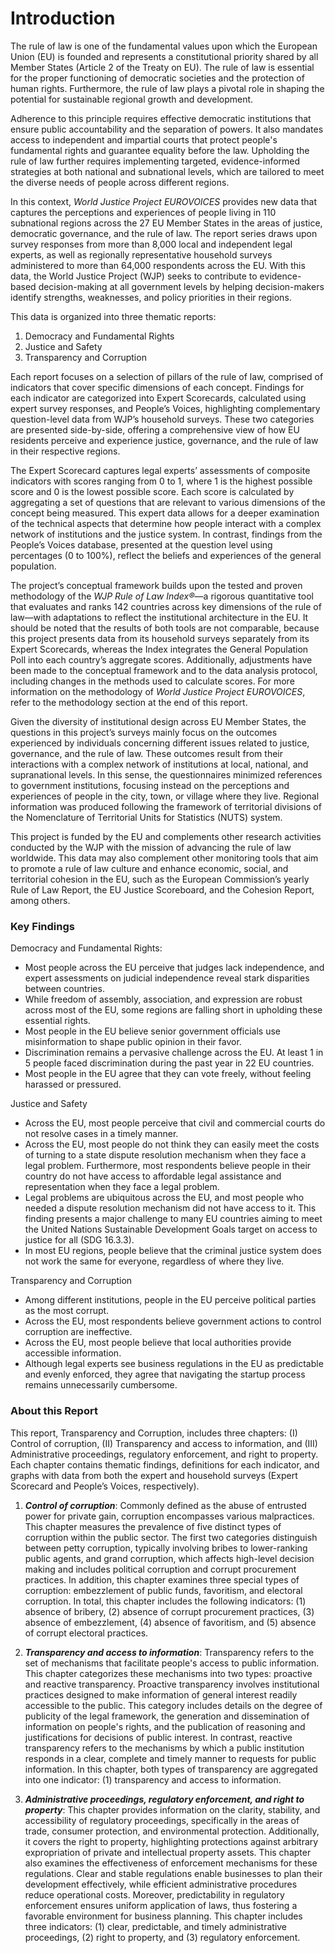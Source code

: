 # Introduction

The rule of law is one of the fundamental values upon which the European Union (EU) is founded and represents a constitutional priority shared by all Member States (Article 2 of the Treaty on EU). The rule of law is essential for the proper functioning of democratic societies and the protection of human rights. Furthermore, the rule of law plays a pivotal role in shaping the potential for sustainable regional growth and development.

Adherence to this principle requires effective democratic institutions that ensure public accountability and the separation of powers. It also mandates access to independent and impartial courts that protect people's fundamental rights and guarantee equality before the law. Upholding the rule of law further requires implementing targeted, evidence-informed strategies at both national and subnational levels, which are tailored to meet the diverse needs of people across different regions.

In this context, *World Justice Project EUROVOICES* provides new data that captures the perceptions and experiences of people living in 110 subnational regions across the 27 EU Member States in the areas of justice, democratic governance, and the rule of law. The report series draws upon survey responses from more than 8,000 local and independent legal experts, as well as regionally representative household surveys administered to more than 64,000 respondents across the EU. With this data, the World Justice Project (WJP) seeks to contribute to evidence-based decision-making at all government levels by helping decision-makers identify strengths, weaknesses, and policy priorities in their regions.  

This data is organized into three thematic reports: 

1. Democracy and Fundamental Rights
2. Justice and Safety
3. Transparency and Corruption
  
Each report focuses on a selection of pillars of the rule of law, comprised of indicators that cover specific dimensions of each concept. Findings for each indicator are categorized into Expert Scorecards, calculated using expert survey responses, and People’s Voices, highlighting complementary question-level data from WJP’s household surveys. These two categories are presented side-by-side, offering a comprehensive view of how EU residents perceive and experience justice, governance, and the rule of law in their respective regions.  

The Expert Scorecard captures legal experts’ assessments of composite indicators with scores ranging from 0 to 1, where 1 is the highest possible score and 0 is the lowest possible score. Each score is calculated by aggregating a set of questions that are relevant to various dimensions of the concept being measured. This expert data allows for a deeper examination of the technical aspects that determine how people interact with a complex network of institutions and the justice system. In contrast, findings from the People’s Voices database, presented at the question level using percentages (0 to 100%), reflect the beliefs and experiences of the general population.  
  
The project’s conceptual framework builds upon the tested and proven methodology of the *WJP Rule of Law Index®*—a rigorous quantitative tool that evaluates and ranks 142 countries across key dimensions of the rule of law—with adaptations to reflect the institutional architecture in the EU. It should be noted that the results of both tools are not comparable, because this project presents data from its household surveys separately from its Expert Scorecards, whereas the Index integrates the General Population Poll into each country’s aggregate scores. Additionally, adjustments have been made to the conceptual framework and to the data analysis protocol, including changes in the methods used to calculate scores. For more information on the methodology of *World Justice Project EUROVOICES*, refer to the methodology section at the end of this report.

Given the diversity of institutional design across EU Member States, the questions in this project’s surveys mainly focus on the outcomes experienced by individuals concerning different issues related to justice, governance, and the rule of law. These outcomes result from their interactions with a complex network of institutions at local, national, and supranational levels. In this sense, the questionnaires minimized references to government institutions, focusing instead on the perceptions and experiences of people in the city, town, or village where they live. Regional information was produced following the framework of territorial divisions of the Nomenclature of Territorial Units for Statistics (NUTS) system.

This project is funded by the EU and complements other research activities conducted by the WJP with the mission of advancing the rule of law worldwide. This data may also complement other monitoring tools that aim to promote a rule of law culture and enhance economic, social, and territorial cohesion in the EU, such as the European Commission’s yearly Rule of Law Report, the EU Justice Scoreboard, and the Cohesion Report, among others.

### Key Findings

Democracy and Fundamental Rights:
- Most people across the EU perceive that judges lack independence, and expert assessments on judicial independence reveal stark disparities between countries.
- While freedom of assembly, association, and expression are robust across most of the EU, some regions are falling short in upholding these essential rights.
- Most people in the EU believe senior government officials use misinformation to shape public opinion in their favor.
- Discrimination remains a pervasive challenge across the EU. At least 1 in 5 people faced discrimination during the past year in 22 EU countries.
- Most people in the EU agree that they can vote freely, without feeling harassed or pressured.

Justice and Safety
- Across the EU, most people perceive that civil and commercial courts do not resolve cases in a timely manner.
- Across the EU, most people do not think they can easily meet the costs of turning to a state dispute resolution mechanism when they face a legal problem. Furthermore, most respondents believe people in their country do not have access to affordable legal assistance and representation when they face a legal problem.
- Legal problems are ubiquitous across the EU, and most people who needed a dispute resolution mechanism did not have access to it. This finding presents a major challenge to many EU countries aiming to meet the United Nations Sustainable Development Goals target on access to justice for all (SDG 16.3.3).
- In most EU regions, people believe that the criminal justice system does not work the same for everyone, regardless of where they live.

Transparency and Corruption
- Among different institutions, people in the EU perceive political parties as the most corrupt.
- Across the EU, most respondents believe government actions to control corruption are ineffective.
- Across the EU, most people believe that local authorities provide accessible information.
- Although legal experts see business regulations in the EU as predictable and evenly enforced, they agree that navigating the startup process remains unnecessarily cumbersome.

### About this Report

This report, Transparency and Corruption, includes three chapters: (I) Control of corruption, (II) Transparency and access to information, and (III) Administrative proceedings, regulatory enforcement, and right to property.  Each chapter contains thematic findings, definitions for each indicator, and graphs with data from both the expert and household surveys (Expert Scorecard and People’s Voices, respectively).

1. **_Control of corruption_**: Commonly defined as the abuse of entrusted power for private gain, corruption encompasses various malpractices. This chapter  measures the prevalence of five distinct types of corruption within the public sector. The first two categories distinguish between petty corruption, typically involving bribes to lower-ranking public agents, and grand corruption, which affects high-level decision making and includes political corruption and corrupt procurement practices. In addition, this chapter examines three special types of corruption: embezzlement of public funds, favoritism, and electoral corruption. In total, this chapter includes the following indicators: (1) absence of bribery, (2) absence of corrupt procurement practices, (3) absence of embezzlement, (4) absence of favoritism, and (5) absence of corrupt electoral practices.

2. **_Transparency and access to information_**: Transparency refers to the set of mechanisms that facilitate people's access to public information. This chapter categorizes these mechanisms into two types: proactive and reactive transparency. Proactive transparency involves institutional practices designed to make information of general interest readily accessible to the public. This category includes details on the degree of publicity of the legal framework, the generation and dissemination of information on people's rights, and the publication of reasoning and justifications for decisions of public interest. In contrast, reactive transparency refers to the mechanisms by which a public institution responds in a clear, complete and timely manner to requests for public information. In this chapter, both types of transparency are aggregated into one indicator: (1) transparency and access to information.

3. **_Administrative proceedings, regulatory enforcement, and right to property_**: This chapter provides information on the clarity, stability, and accessibility of regulatory proceedings, specifically in the areas of trade, consumer protection, and environmental protection. Additionally, it covers the right to property, highlighting protections against arbitrary expropriation of private and intellectual property assets. This chapter  also examines the effectiveness of enforcement mechanisms for these regulations. Clear and stable regulations enable businesses to plan their development effectively, while efficient administrative procedures reduce operational costs. Moreover, predictability in regulatory enforcement ensures uniform application of laws, thus fostering a favorable environment for business planning.  This chapter includes three indicators: (1) clear, predictable, and timely administrative proceedings, (2) right to property, and (3) regulatory enforcement.